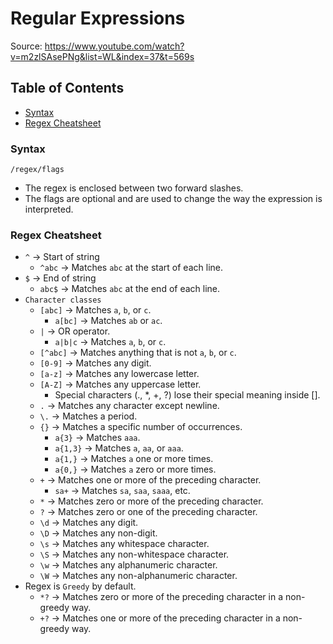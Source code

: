# Regular Expressions
Source: https://www.youtube.com/watch?v=m2zlSAsePNg&list=WL&index=37&t=569s


## Table of Contents
* [Syntax](#syntax)
* [Regex Cheatsheet](#regex-cheatsheet) 


### Syntax
`/regex/flags`  
* The regex is enclosed between two forward slashes.
* The flags are optional and are used to change the way the expression is interpreted.


### Regex Cheatsheet
* `^` &rarr; Start of string
    * `^abc` &rarr; Matches `abc` at the start of each line.
* `$` &rarr; End of string
    * `abc$` &rarr; Matches `abc` at the end of each line.
* `Character classes`
    * `[abc]` &rarr; Matches `a`, `b`, or `c`.
        * `a[bc]` &rarr; Matches `ab` or `ac`.
    * `|` &rarr; OR operator.
        * `a|b|c` &rarr; Matches `a`, `b`, or `c`.
    * `[^abc]` &rarr; Matches anything that is not `a`, `b`, or `c`.    
    * `[0-9]` &rarr; Matches any digit.
    * `[a-z]` &rarr; Matches any lowercase letter.
    * `[A-Z]` &rarr; Matches any uppercase letter.
        * Special characters (., *, +, ?) lose their special meaning inside [].  
    * `.` &rarr; Matches any character except newline.
    * `\.` &rarr; Matches a period.
    * `{}` &rarr; Matches a specific number of occurrences.
        * `a{3}` &rarr; Matches `aaa`.
        * `a{1,3}` &rarr; Matches `a`, `aa`, or `aaa`.
        * `a{1,}` &rarr; Matches `a` one or more times.
        * `a{0,}` &rarr; Matches `a` zero or more times.
    * `+` &rarr; Matches one or more of the preceding character.
        * `sa+` &rarr; Matches `sa`, `saa`, `saaa`, etc.
    * `*` &rarr; Matches zero or more of the preceding character.
    * `?` &rarr; Matches zero or one of the preceding character.
    * `\d` &rarr; Matches any digit.
    * `\D` &rarr; Matches any non-digit.
    * `\s` &rarr; Matches any whitespace character.
    * `\S` &rarr; Matches any non-whitespace character.
    * `\w` &rarr; Matches any alphanumeric character.
    * `\W` &rarr; Matches any non-alphanumeric character.
* Regex is `Greedy` by default.
    * `*?` &rarr; Matches zero or more of the preceding character in a non-greedy way.
    * `+?` &rarr; Matches one or more of the preceding character in a non-greedy way.